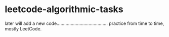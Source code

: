 # leetcode-algorithmic-tasks

later will add a new code........................................
practice from time to time,
mostly LeetCode.


